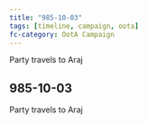 ```yaml
---
title: "985-10-03"
tags: [timeline, campaign, oota]
fc-category: OotA Campaign
---
```

<span class='ob-timelines'
	data-date='985-10-03-00'
	data-title='Campaign: NAGA Adventures'
	data-class='orange'> Party travels to Araj </span>
## 985-10-03
Party travels to Araj
